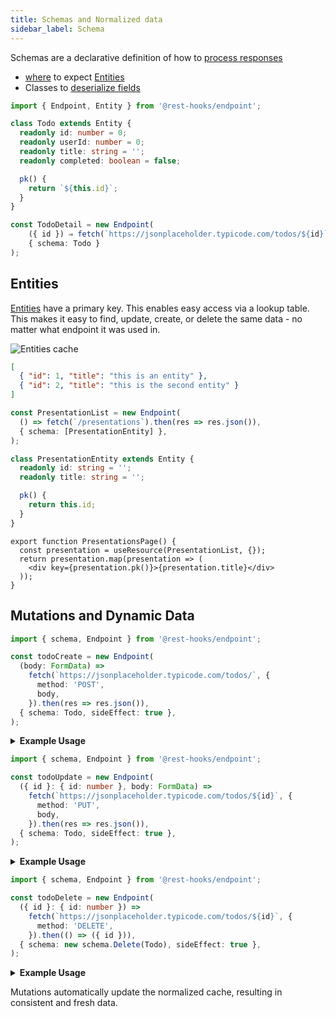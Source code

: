 ```yaml
---
title: Schemas and Normalized data
sidebar_label: Schema
---
```


Schemas are a declarative definition of how to [process responses](./schema)

- [where](./schema) to expect [Entities](../api/Entity.md)
- Classes to [deserialize fields](../guides/network-transform#deserializing-fields)

```typescript
import { Endpoint, Entity } from '@rest-hooks/endpoint';

class Todo extends Entity {
  readonly id: number = 0;
  readonly userId: number = 0;
  readonly title: string = '';
  readonly completed: boolean = false;

  pk() {
    return `${this.id}`;
  }
}

const TodoDetail = new Endpoint(
    ({ id }) ⇒ fetch(`https://jsonplaceholder.typicode.com/todos/${id}`),
    { schema: Todo }
);
```

## Entities

[Entities](../api/Entity.md) have a primary key. This enables easy access via a lookup table.
This makes it easy to find, update, create, or delete the same data - no matter what
endpoint it was used in.

<!--DOCUSAURUS_CODE_TABS-->
<!--State-->

![Entities cache](/img/entities.png)

<!--Response-->

```json
[
  { "id": 1, "title": "this is an entity" },
  { "id": 2, "title": "this is the second entity" }
]
```

<!--Endpoint-->

```typescript
const PresentationList = new Endpoint(
  () => fetch(`/presentations`).then(res => res.json()),
  { schema: [PresentationEntity] },
);
```

<!--Entity-->

```typescript
class PresentationEntity extends Entity {
  readonly id: string = '';
  readonly title: string = '';

  pk() {
    return this.id;
  }
}
```

<!--React-->

```tsx
export function PresentationsPage() {
  const presentation = useResource(PresentationList, {});
  return presentation.map(presentation => (
    <div key={presentation.pk()}>{presentation.title}</div>
  ));
}
```

<!--END_DOCUSAURUS_CODE_TABS-->

## Mutations and Dynamic Data

<!--DOCUSAURUS_CODE_TABS-->
<!--Create-->

```typescript
import { schema, Endpoint } from '@rest-hooks/endpoint';

const todoCreate = new Endpoint(
  (body: FormData) =>
    fetch(`https://jsonplaceholder.typicode.com/todos/`, {
      method: 'POST',
      body,
    }).then(res => res.json()),
  { schema: Todo, sideEffect: true },
);
```

<details><summary><b>Example Usage</b></summary>

```tsx
import { useFetcher } from 'rest-hooks';

export default function NewTodoForm() {
  const create = useFetcher(todoCreate);
  return (
    <Form onSubmit={e => create(new FormData(e.target))}>
      <FormField name="title" />
    </Form>
  );
}
```

</details>

<!--Update-->

```typescript
import { schema, Endpoint } from '@rest-hooks/endpoint';

const todoUpdate = new Endpoint(
  ({ id }: { id: number }, body: FormData) =>
    fetch(`https://jsonplaceholder.typicode.com/todos/${id}`, {
      method: 'PUT',
      body,
    }).then(res => res.json()),
  { schema: Todo, sideEffect: true },
);
```

<details><summary><b>Example Usage</b></summary>

```tsx
import { useFetcher } from 'rest-hooks';

export default function UpdateTodoForm({ id }: { id: number }) {
  const todo = useResource(todoDetail, { id });
  const update = useFetcher(todoUpdate);
  return (
    <Form
      onSubmit={e => update({ id }, new FormData(e.target))}
      initialValues={todo}
    >
      <FormField name="title" />
    </Form>
  );
}
```

</details>

<!--Delete-->

```typescript
import { schema, Endpoint } from '@rest-hooks/endpoint';

const todoDelete = new Endpoint(
  ({ id }: { id: number }) =>
    fetch(`https://jsonplaceholder.typicode.com/todos/${id}`, {
      method: 'DELETE',
    }).then(() => ({ id })),
  { schema: new schema.Delete(Todo), sideEffect: true },
);
```

<details><summary><b>Example Usage</b></summary>

```tsx
import { useFetcher } from 'rest-hooks';
import ArticleResource from 'resources/article';

export default function TodoWithDelete({ todo }: { todo: Todo }) {
  const del = useFetcher(todoDelete);
  return (
    <div>
      {todo.title}
      <button onClick={() => del({ id: todo.id })}>Delete</button>
    </div>
  );
}
```

</details>

<!--END_DOCUSAURUS_CODE_TABS-->

Mutations automatically update the normalized cache, resulting in consistent and fresh data.
